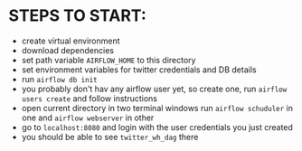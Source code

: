 # STEPS TO START:

- create virtual environment 
- download dependencies
- set path variable `AIRFLOW_HOME` to this directory
- set environment variables for twitter credentials and DB details
- run `airflow db init`
- you probably don't hav any airflow user yet, so create one, run `airflow users create` and follow instructions
- open current directory in two terminal windows run `airflow schuduler` in one and `airflow webserver` in other
- go to `localhost:8080` and login with the user credentials you just created
- you should be able to see `twitter_wh_dag` there